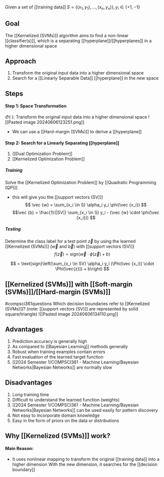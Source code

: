 Given a set of [[training data]] $S = \{(x_1, y_1), ..., (x_n, y_n)\}, y_i \in \{+1, -1\}$
## Goal
The [[Kernelized (SVMs)]] algorithm aims to find a non-linear [[classifier(s)]], which is a separating [[hyperplane]]/[[hyperplanes]] in a higher dimensional space
## Approach
1. Transform the original input data into a higher dimensional space
2. Search for a [[Linearly Separable Data]] [[hyperplane]] in the new space
## Steps
#### Step 1: Space Transformation
$\Phi(\cdot)$: Transform the original input data into a higher dimensional space
![[Pasted image 20240606123251.png]]
- We can use a [[Hard-margin (SVMs)]] to derive a [[hyperplane]]
#### Step 2: Search for a Linearly Separating [[hyperplane]]
1. [[Dual Optimization Problem]]
2. [[Kernelized Optimization Problem]]

##### **Training**
Solve the [[Kernelized Optimization Problem]] by [[Quadratic Programming (QP)]] 
- this will give you the [[support vectors (SV)]]
		$$ \vec {w} = \sum_{x_i \in S} \alpha_i y_i \phi(\vec {x_i}) $$$$\vec {b} = \frac{1}{|SV|} \sum_{x_i \in S} y_i - (\vec {w} \cdot \phi(\vec {x_i})) $$
##### Testing
Determine the class label for a test point $\vec {z}$ by using the learned [[Kernelized (SVMs)]] ($\vec {w}$ and $\vec {b}$) with [[support vectors (SV)]]
$$
f(\vec {z}) = \text{sign}(\vec{w} \cdot \phi(\vec {z}) + b)
$$

$$
= \text{sign}\left(\sum_{x_i \in SV} \alpha_i y_i (\Phi(\vec {x_i}) \cdot \Phi(\vec{z})) + b\right)
$$
## [[Kernelized (SVMs)]] with [[Soft-margin (SVMs)]]/[[Hard-margin (SVMs)]]
#compsci361questions 
Which decision boundaries refer to [[Kernelized (SVMs)]]? (note: [[support vectors (SV)]] are represented by solid square/triangle)
![[Pasted image 20240606134110.png]]
## Advantages
1. Prediction accuracy is generally high
2. As compared to [[Bayesian Learning]] methods generally
3. Robust when training examples contain errors
4. Fast evaluation of the learned target function
5. [[2024 Semester 1/COMPSCI361 - Machine Learning/Bayesian Networks|Bayesian Networks]] are normally slow
## Disadvantages
1. Long training time
2. Difficult to understand the learned function (weights)
3. [[2024 Semester 1/COMPSCI361 - Machine Learning/Bayesian Networks|Bayesian Networks]] can be used easily for pattern discovery
4. Not easy to incorporate domain knowledge
5. Easy in the form of priors on the data or distributions
## Why [[Kernelized (SVMs)]] work?
####  Main Reason:
- It uses nonlinear mapping to transform the original [[training data]] into a higher dimension
With the new dimension, it searches for the [[decision boundary]]